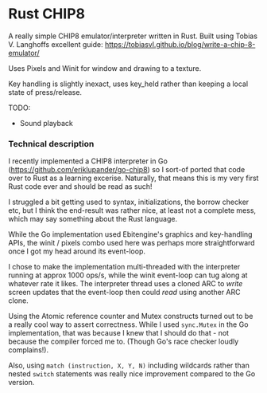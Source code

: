 # Rust CHIP8

A really simple CHIP8 emulator/interpreter written in Rust. Built using Tobias V. Langhoffs excellent guide: https://tobiasvl.github.io/blog/write-a-chip-8-emulator/

Uses Pixels and Winit for window and drawing to a texture.

Key handling is slightly inexact, uses key_held rather than keeping a local state of press/release.

TODO:
* Sound playback
 
### Technical description
I recently implemented a CHIP8 interpreter in Go (https://github.com/eriklupander/go-chip8) so I sort-of ported that code over to Rust as a learning excerise. Naturally, that means this is my very first Rust code ever and should be read as such!

I struggled a bit getting used to syntax, initializations, the borrow checker etc, but I think the end-result was rather nice, at least not a complete mess, which may say something about the Rust language. 

While the Go implementation used Ebitengine's graphics and key-handling APIs, the winit / pixels combo used here was perhaps more straightforward once I got my head around its event-loop.

I chose to make the implementation multi-threaded with the interpreter running at approx 1000 ops/s, while the winit event-loop can tug along at whatever rate it likes. The interpreter thread uses a cloned ARC to _write_ screen updates that the event-loop then could _read_ using another ARC clone. 

Using the Atomic reference counter and Mutex constructs turned out to be a really cool way to assert correctness. While I used `sync.Mutex` in the Go implementation, that was because I knew that I should do that - not because the compiler forced me to. (Though Go's race checker loudly complains!).
 
Also, using `match (instruction, X, Y, N)` including wildcards rather than nested `switch` statements was really nice improvement compared to the Go version.